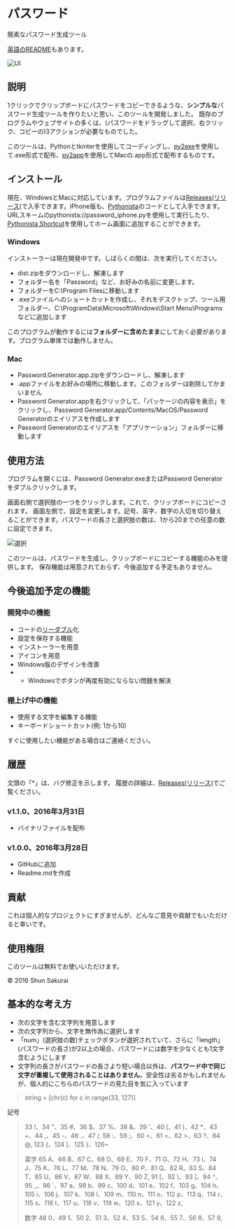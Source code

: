 ﻿# パスワード
簡素なパスワード生成ツール

[英語のREADME](https://github.com/ShunSakurai/password/blob/master/README.md)もあります。

![UI](https://raw.github.com/wiki/ShunSakurai/password/password_ui.png)

## 説明
1クリックでクリップボードにパスワードをコピーできるような、**シンプルな**パスワード生成ツールを作りたいと思い、このツールを開発しました。
既存のプログラムやウェブサイトの多くは、(パスワードをドラッグして選択、右クリック、コピーの)3アクションが必要なものでした。

このツールは、Pythonとtkinterを使用してコーディングし、[py2exe](http://www.py2exe.org/)を使用して.exe形式で配布、[py2app](https://pythonhosted.org/py2app/)を使用してMacの.app形式で配布するものです。

## インストール
現在、WindowsとMacに対応しています。プログラムファイルは[Releases(リリース)](https://github.com/ShunSakurai/password/releases)で入手できます。iPhone版も、[Pythonista](http://omz-software.com/pythonista/)のコードとして入手できます。URLスキームのpythonista://password_iphone.pyを使用して実行したり、[Pythonista Shortcut](http://omz-software.com/pythonista/shortcut/)を使用してホーム画面に追加することができます。

### Windows
インストーラーは現在開発中です。しばらくの間は、次を実行してください。

- dist.zipをダウンロードし、解凍します
- フォルダー名を「Password」など、お好みの名前に変更します。
- フォルダーをC:\Program Filesに移動します
- .exeファイルへのショートカットを作成し、それをデスクトップ、ツール用フォルダー、C:\ProgramData\Microsoft\Windows\Start Menu\Programsなどに追加します

このプログラムが動作するには**フォルダーに含めたまま**にしておく必要があります。プログラム単体では動作しません。

### Mac
- Password.Generator.app.zipをダウンロードし、解凍します
- .appファイルをお好みの場所に移動します。このフォルダーは削除してかまいません
- Password Generator.appを右クリックして、「パッケージの内容を表示」をクリックし、Password Generator.app/Contents/MacOS/Password Generatorのエイリアスを作成します
- Password Generatorのエイリアスを「アプリケーション」フォルダーに移動します

## 使用方法
プログラムを開くには、Password Generator.exeまたはPassword Generatorをダブルクリックします。

画面右側で選択肢の一つをクリックします。これで、クリップボードにコピーされます。
画面左側で、設定を変更します。記号、英字、数字の入切を切り替えることができます。パスワードの長さと選択肢の数は、1から20までの任意の数に設定できます。

![選択](https://raw.github.com/wiki/ShunSakurai/password/password_selected.png)

このツールは、パスワードを生成し、クリップボードにコピーする機能のみを提供します。
保存機能は用意されておらず、今後追加する予定もありません。

## 今後追加予定の機能
### 開発中の機能
- コードの[リーダブル](http://www.amazon.co.jp/dp/4873115655)化
- 設定を保存する機能
- インストーラーを用意
- アイコンを用意
- Windows版のデザインを改善
- * Windowsでボタンが再度有効にならない問題を解決

### 棚上げ中の機能
- 使用する文字を編集する機能
- キーボードショートカット(例: 1から10)

すぐに使用したい機能がある場合はご連絡ください。

## 履歴

文頭の「*」は、バグ修正を示します。
履歴の詳細は、[Releases(リリース)](https://github.com/ShunSakurai/password/releases)でご覧ください。

### v1.1.0、2016年3月31日
- バイナリファイルを配布

### v1.0.0、2016年3月28日
- GitHubに追加
- Readme.mdを作成

## 貢献
これは個人的なプロジェクトにすぎませんが、どんなご意見や貢献でもいただけると幸いです。

## 使用権限
このツールは無料でお使いいただけます。

© 2016 Shun Sakurai

## 基本的な考え方
- 次の文字を含む文字列を用意します
- 次の文字列から、文字を無作為に選択します
- 「num」(選択肢の数)チェックボタンが選択されていて、さらに「length」(パスワードの長さ)が2以上の場合、パスワードには数字を少なくとも1文字含むようにします
- 文字列の長さがパスワードの長さより短い場合以外は、**パスワード中で同じ文字が重複して使用されることはありません**。安全性は劣るかもしれませんが、個人的にこちらのパスワードの見た目を気に入っています

> string = [chr(c) for c in range(33, 127)]
>
記号
> 33 !、34 "、35 #、36 $、37 %、38 &、39 '、40 (、41 )、42 *、43 +、44 ,、45 -、46 .、47 /,
> 58 :、59 ;、60 <、61 =、62 >、63 ?、64 @,
> 123 {、124 |、125 }、126~
>
> 英字
> 65 A、66 B、67 C、68 D、69 E、70 F、71 G、72 H、73 I、74 J、75 K、76 L、77 M、78 N、79 O、80 P、81 Q、82 R、83 S、84 T、85 U、86 V、87 W、88 X、89 Y、90 Z,
> 91 [、92 \、93 ]、94 ^、95 _、96 `、97 a、98 b、99 c、100 d、101 e、102 f、103 g、104 h、105 i、106 j、107 k、108 l、109 m、110 n、111 o、112 p、113 q、114 r、115 s、116 t、117 u、118 v、119 w、120 x、121 y、122 z,
>
> 数字
> 48 0、49 1、50 2、51 3、52 4、53 5、54 6、55 7、56 8、57 9,

